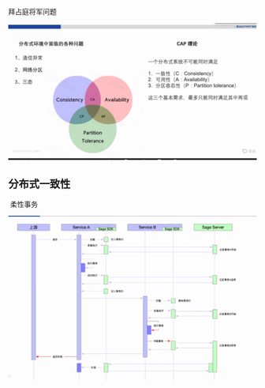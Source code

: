拜占庭将军问题

![image-20191217192358985](assets/image-20191217192358985.png)



## 分布式一致性

​	柔性事务

![image-20191217192815077](assets/image-20191217192815077.png)
